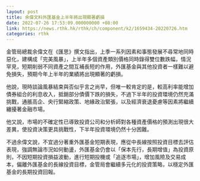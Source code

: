 ```yaml
---
layout: post
title: 余偉文料外匯基金上半年將出現顯著虧損
date: 2022-07-26 17:53:09.000000000 +08:00
link: https://news.rthk.hk/rthk/ch/component/k2/1659434-20220726.htm
categories: rthk
---
```


金管局總裁余偉文在《匯思》撰文指出，上季一系列因素和事態發展不尋常地同時惡化，建構成「完美風暴」，上半年多個資產類別價格同時錄得雙位數跌幅，情況罕見，短期削弱不同資產之間互補長短的作用，外匯基金與其他投資者一樣難以避免損失，預期今年上半年的業績將出現顯著的虧損。

他說，現時談論風暴結束與否似乎言之尚早，但唯一較肯定的是，較高利率能增加債券組合的利息收入，抵銷部分債價下跌的損失，不過下半年的投資環境仍然充滿挑戰，通脹高企、央行緊縮政策、地緣政治緊張，以及經濟衰退憂慮等因素將繼續纏擾著金融市場。

他又說，市場的不確定性已導致投資公司和分析師對各種資產價格的預測出現很大差異，使投資決策更具挑戰性，下半年投資環境仍然十分困難。

不過余偉文說，不宜過分著重外匯基金短期表現，應從中長線按照投資目標去評估表現，強調無論市況如何動盪，外匯基金仍會以「保本先行，長期增值」為投資原則，不因短期投資損益波動，進行短期投機或「追逐市場」，增加風險及交易成本，偏離外匯基金的長線投資目標，金管局會繼續多元化的投資策略，以穩定外匯基金的長期投資回報。
